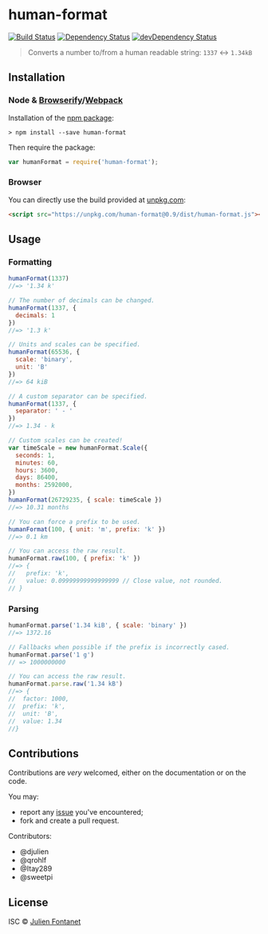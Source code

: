 # human-format

[![Build Status](https://img.shields.io/travis/JsCommunity/human-format/master.svg)](http://travis-ci.org/JsCommunity/human-format)
[![Dependency Status](https://david-dm.org/JsCommunity/human-format/status.svg?theme=shields.io)](https://david-dm.org/JsCommunity/human-format)
[![devDependency Status](https://david-dm.org/JsCommunity/human-format/dev-status.svg?theme=shields.io)](https://david-dm.org/JsCommunity/human-format#info=devDependencies)

> Converts a number to/from a human readable string: `1337` ↔ `1.34kB`


## Installation

### Node & [Browserify](http://browserify.org/)/[Webpack](https://webpack.js.org/)

Installation of the [npm package](https://npmjs.org/package/human-format):

```
> npm install --save human-format
```

Then require the package:

```javascript
var humanFormat = require('human-format');
```

### Browser

You can directly use the build provided at [unpkg.com](https://unpkg.com):

```html
<script src="https://unpkg.com/human-format@0.9/dist/human-format.js"></script>
```

## Usage

### Formatting

```javascript
humanFormat(1337)
//=> '1.34 k'

// The number of decimals can be changed.
humanFormat(1337, {
  decimals: 1
})
//=> '1.3 k'

// Units and scales can be specified.
humanFormat(65536, {
  scale: 'binary',
  unit: 'B'
})
//=> 64 kiB

// A custom separator can be specified.
humanFormat(1337, {
  separator: ' - '
})
//=> 1.34 - k

// Custom scales can be created!
var timeScale = new humanFormat.Scale({
  seconds: 1,
  minutes: 60,
  hours: 3600,
  days: 86400,
  months: 2592000,
})
humanFormat(26729235, { scale: timeScale })
//=> 10.31 months

// You can force a prefix to be used.
humanFormat(100, { unit: 'm', prefix: 'k' })
//=> 0.1 km

// You can access the raw result.
humanFormat.raw(100, { prefix: 'k' })
//=> {
//   prefix: 'k',
//   value: 0.09999999999999999 // Close value, not rounded.
// }
```

### Parsing

```javascript
humanFormat.parse('1.34 kiB', { scale: 'binary' })
//=> 1372.16

// Fallbacks when possible if the prefix is incorrectly cased.
humanFormat.parse('1 g')
// => 1000000000

// You can access the raw result.
humanFormat.parse.raw('1.34 kB')
//=> {
//  factor: 1000,
//  prefix: 'k',
//  unit: 'B',
//  value: 1.34
//}
```

## Contributions

Contributions are *very* welcomed, either on the documentation or on
the code.

You may:

- report any [issue](https://github.com/JsCommunity/human-format/issues)
  you've encountered;
- fork and create a pull request.

Contributors:

- @djulien
- @qrohlf
- @Itay289
- @sweetpi

## License

ISC © [Julien Fontanet](http://julien.isonoe.net)
